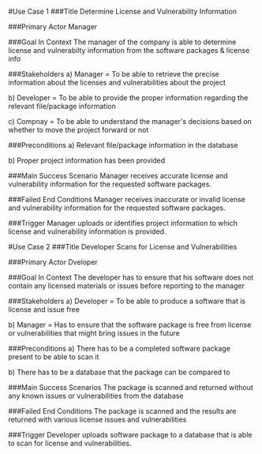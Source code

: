 #Use Case 1 
###Title
Determine License and Vulnerability Information 

###Primary Actor 
Manager

###Goal In Context
The manager of the company is able to determine license and vulnerabilty information from the software packages & license info

###Stakeholders
 a) Manager = To be able to retrieve the precise information about the licenses and vulnerabilities about the project
 
 b) Developer = To be able to provide the proper information regarding the relevant file/package information
 
 c) Compnay = To be able to understand the manager's decisions based on whether to move the project forward or not 
 
###Preconditions 
 a) Relevant file/package information in the database
 
 b) Proper project information has been provided 
 
###Main Success Scenario 
Manager receives accurate license and vulnerability information for the requested software packages.

###Failed End Conditions
Manager receives inaccurate or invalid license and vulnerability information for the requested software packages.

###Trigger
Manager uploads or identifies project information to which license and vulnerability information is provided.


#Use Case 2 
###Title 
Developer Scans for License and Vulnerabilities 

###Primary Actor 
Dveloper 

###Goal In Context 
The developer has to ensure that his software does not contain any licensed materials or issues before reporting to the manager

###Stakeholders 
 a) Developer = To be able to produce a software that is license and issue free

 b) Manager = Has to ensure that the software package is free from license or vulnerabilities that might bring issues in the future

###Preconditions 
 a) There has to be a completed software package present to be able to scan it
 
 b) There has to be a database that the package can be compared to
 
###Main Success Scenarios 
The package is scanned and returned without any known issues or vulnerabilities from the database 

###Failed End Conditions
The package is scanned and the results are returned with various license issues and vulnerabilities 

###Trigger
Developer uploads software package to a database that is able to scan for license and vulnerabilities. 
